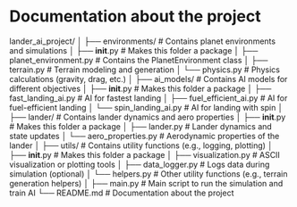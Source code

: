 # Documentation about the project

lander_ai_project/
│
├── environments/              # Contains planet environments and simulations
│   ├── __init__.py            # Makes this folder a package
│   ├── planet_environment.py  # Contains the PlanetEnvironment class
│   ├── terrain.py             # Terrain modeling and generation
│   └── physics.py             # Physics calculations (gravity, drag, etc.)
│
├── ai_models/                 # Contains AI models for different objectives
│   ├── __init__.py            # Makes this folder a package
│   ├── fast_landing_ai.py     # AI for fastest landing
│   ├── fuel_efficient_ai.py   # AI for fuel-efficient landing
│   └── spin_landing_ai.py     # AI for landing with spin
│
├── lander/                    # Contains lander dynamics and aero properties
│   ├── __init__.py            # Makes this folder a package
│   ├── lander.py              # Lander dynamics and state updates
│   └── aero_properties.py     # Aerodynamic properties of the lander
│
├── utils/                     # Contains utility functions (e.g., logging, plotting)
│   ├── __init__.py            # Makes this folder a package
│   ├── visualization.py       # ASCII visualization or plotting tools
│   ├── data_logger.py         # Logs data during simulation (optional)
│   └── helpers.py             # Other utility functions (e.g., terrain generation helpers)
│
├── main.py                    # Main script to run the simulation and train AI
└── README.md                  # Documentation about the project
